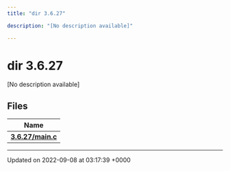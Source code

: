 ```yaml
---
title: "dir 3.6.27"

description: "[No description available]"

---
```


# dir 3.6.27

[No description available]

## Files

| Name           |
| -------------- |
| **[3.6.27/main.c](/documentation/code/files/main_8c/#file-3-6-27-main-c)**  |






-------------------------------

Updated on 2022-09-08 at 03:17:39 +0000
